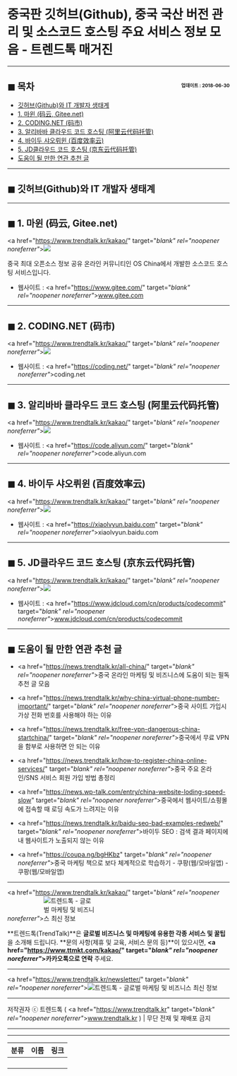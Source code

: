 # 중국판 깃허브(Github), 중국 국산 버전 관리 및 소스코드 호스팅 주요 서비스 정보 모음 - 트렌드톡 매거진

<!-- <a name="index"></a> -->
***
## ◼︎ 목차 <span style="font-size:0.5em; float:right; padding:0.5em 0 0;">업데이트 : 2018-06-30</span>

- [깃허브(Github)와 IT 개발자 생태계](#index-00)
- [1. 마윈 (码云, Gitee.net)](#index-01)
- [2. CODING.NET (码市)](#index-02)
- [3. 알리바바 클라우드 코드 호스팅 (阿里云代码托管)](#index-03)
- [4. 바이두 샤오뤼윈 (百度效率云)](#index-04)
- [5. JD클라우드 코드 호스팅 (京东云代码托管)](#index-05)
- [도움이 될 만한 연관 추천 글](#recommendation)

<!-- <a name="index-00"></a> -->
***
## ◼︎ 깃허브(Github)와 IT 개발자 생태계

<!-- <a name="index-01"></a> -->
***
## ◼︎ 1. 마윈 (码云, Gitee.net)

<a href="https://www.trendtalk.kr/kakao/" target="_blank" rel="noopener noreferrer"_>![](https://hellotblog.files.wordpress.com/2019/05/redweb-gitee-800.png)</a>

중국 최대 오픈소스 정보 공유 온라인 커뮤니티인 OS China에서 개발한 소스코드 호스팅 서비스입니다.

- 웹사이트 : <a href="https://www.gitee.com/" target="_blank" rel="noopener noreferrer"_>www.gitee.com</a>

<!-- <a name="index-02"></a> -->
***
## ◼︎ 2. CODING.NET (码市)

<a href="https://www.trendtalk.kr/kakao/" target="_blank" rel="noopener noreferrer"_>![](https://hellotblog.files.wordpress.com/2019/05/redweb-coding-net-800.png)</a>

- 웹사이트 : <a href="https://coding.net/" target="_blank" rel="noopener noreferrer"_>coding.net</a>

<!-- <a name="index-03"></a> -->
***
## ◼︎ 3. 알리바바 클라우드 코드 호스팅 (阿里云代码托管)

<a href="https://www.trendtalk.kr/kakao/" target="_blank" rel="noopener noreferrer"_>![](https://hellotblog.files.wordpress.com/2019/05/redweb-aliyun-code-hosting-800.png)</a>

- 웹사이트 : <a href="https://code.aliyun.com/" target="_blank" rel="noopener noreferrer"_>code.aliyun.com</a>

<!-- <a name="index-04"></a> -->
***
## ◼︎ 4. 바이두 샤오뤼윈 (百度效率云)

<a href="https://www.trendtalk.kr/kakao/" target="_blank" rel="noopener noreferrer"_>![](https://hellotblog.files.wordpress.com/2019/05/redweb-baidu-xiaolvyun-800.png)</a>

- 웹사이트 : <a href="https://xiaolvyun.baidu.com" target="_blank" rel="noopener noreferrer"_>xiaolvyun.baidu.com</a>

<!-- <a name="index-05"></a> -->
***
## ◼︎ 5. JD클라우드 코드 호스팅 (京东云代码托管)

<a href="https://www.trendtalk.kr/kakao/" target="_blank" rel="noopener noreferrer"_>![](https://hellotblog.files.wordpress.com/2019/05/redweb-jd-cloud-code-800.png)</a>

- 웹사이트 : <a href="https://www.jdcloud.com/cn/products/codecommit" target="_blank" rel="noopener noreferrer"_>www.jdcloud.com/cn/products/codecommit</a>

<!-- <a name="recommendation"></a> -->
***
## ◼︎ 도움이 될 만한 연관 추천 글

- <a href="https://news.trendtalk.kr/all-china/" target="_blank" rel="noopener noreferrer"_>중국 온라인 마케팅 및 비즈니스에 도움이 되는 필독 추천 글 모음</a>

- <a href="https://news.trendtalk.kr/why-china-virtual-phone-number-important/" target="_blank" rel="noopener noreferrer"_>중국 사이트 가입시 가상 전화 번호를 사용해야 하는 이유</a>

- <a href="https://news.trendtalk.kr/free-vpn-dangerous-china-startchina/" target="_blank" rel="noopener noreferrer"_>중국에서 무료 VPN을 함부로 사용하면 안 되는 이유</a>

- <a href="https://news.trendtalk.kr/how-to-register-china-online-services/" target="_blank" rel="noopener noreferrer"_>중국 주요 온라인/SNS 서비스 회원 가입 방법 총정리</a>

- <a href="https://news.wp-talk.com/entry/china-website-loding-speed-slow" target="_blank" rel="noopener noreferrer"_>중국에서 웹사이트/쇼핑몰에 접속할 때 로딩 속도가 느려지는 이유</a>

- <a href="https://news.trendtalk.kr/baidu-seo-bad-examples-redweb/" target="_blank" rel="noopener noreferrer"_>바이두 SEO : 검색 결과 페이지에 내 웹사이트가 노출되지 않는 이유</a>

- <a href="https://coupa.ng/bgHKbz" target="_blank" rel="noopener noreferrer"_>중국 마케팅 책으로 보다 체계적으로 학습하기 - 쿠팡(웹/모바일앱) - 쿠팡(웹/모바일앱)</a>

***
<a href="https://www.trendtalk.kr/kakao/" target="_blank" rel="noopener noreferrer"_><img src="https://hellotblog.files.wordpress.com/2019/04/trendtalk-logo-round-120x120.png" style="max-width:120px;" alt="트렌드톡 - 글로벌 마케팅 및 비즈니스 최신 정보"></a>

**트렌드톡(TrendTalk)**은 **글로벌 비즈니스 및 마케팅에 유용한 각종 서비스 및 꿀팁**을 소개해 드립니다.
**문의 사항(제휴 및 교육, 서비스 문의 등)**이 있으시면, **<a href="https://www.ttmkt.com/kakao/" target="_blank" rel="noopener noreferrer"_>카카오톡</a>으로 연락** 주세요.

***
<a href="https://www.trendtalk.kr/newsletter/" target="_blank" rel="noopener noreferrer"_>![트렌드톡 - 글로벌 마케팅 및 비즈니스 최신 정보](https://hellotblog.files.wordpress.com/2018/04/trendtalk-mkt-cover-01-966x200.jpg)</a>

***
저작권자 ⓒ 트렌드톡 ( <a href="https://www.trendtalk.kr" target="_blank" rel="noopener noreferrer"_>www.trendtalk.kr</a> ) | 무단 전재 및 재배포 금지
***

***
|분류|이름|링크|
|:-:|:-:|:-:|
||||
||||
||||
||||
